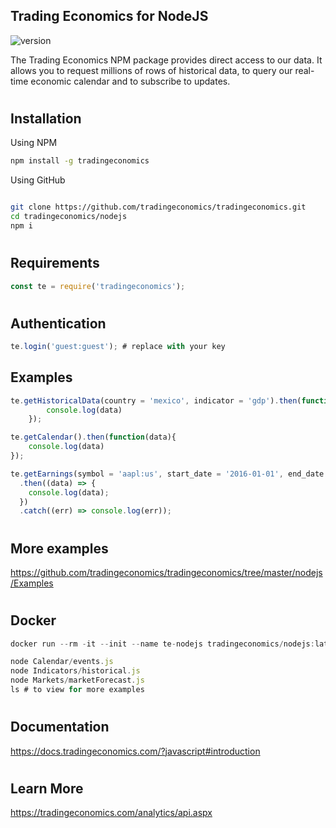 ## Trading Economics for NodeJS

![version](https://img.shields.io/badge/version-2.1.0-green.svg)

The Trading Economics NPM package provides direct access to our data. It allows you to request millions of rows of historical data, to query our real-time economic calendar and to subscribe to updates. 


#

## Installation

Using NPM

```bash
npm install -g tradingeconomics
```

Using GitHub

```bash

git clone https://github.com/tradingeconomics/tradingeconomics.git
cd tradingeconomics/nodejs
npm i
```

#

## Requirements

```javascript
const te = require('tradingeconomics');
```

#

## Authentication


```javascript
te.login('guest:guest'); # replace with your key
```


## Examples

```javascript
te.getHistoricalData(country = 'mexico', indicator = 'gdp').then(function(data){
        console.log(data)       
    });
```

```javascript
te.getCalendar().then(function(data){
    console.log(data)       
});
```

```javascript
te.getEarnings(symbol = 'aapl:us', start_date = '2016-01-01', end_date = '2017-12-31')
  .then((data) => {
    console.log(data);
  })
  .catch((err) => console.log(err));
```

#

## More examples

https://github.com/tradingeconomics/tradingeconomics/tree/master/nodejs/Examples

#

## Docker

```javascript
docker run --rm -it --init --name te-nodejs tradingeconomics/nodejs:latest sh
```

```javascript
node Calendar/events.js
node Indicators/historical.js
node Markets/marketForecast.js
ls # to view for more examples
```
#

## Documentation
https://docs.tradingeconomics.com/?javascript#introduction

#

## Learn More

https://tradingeconomics.com/analytics/api.aspx



